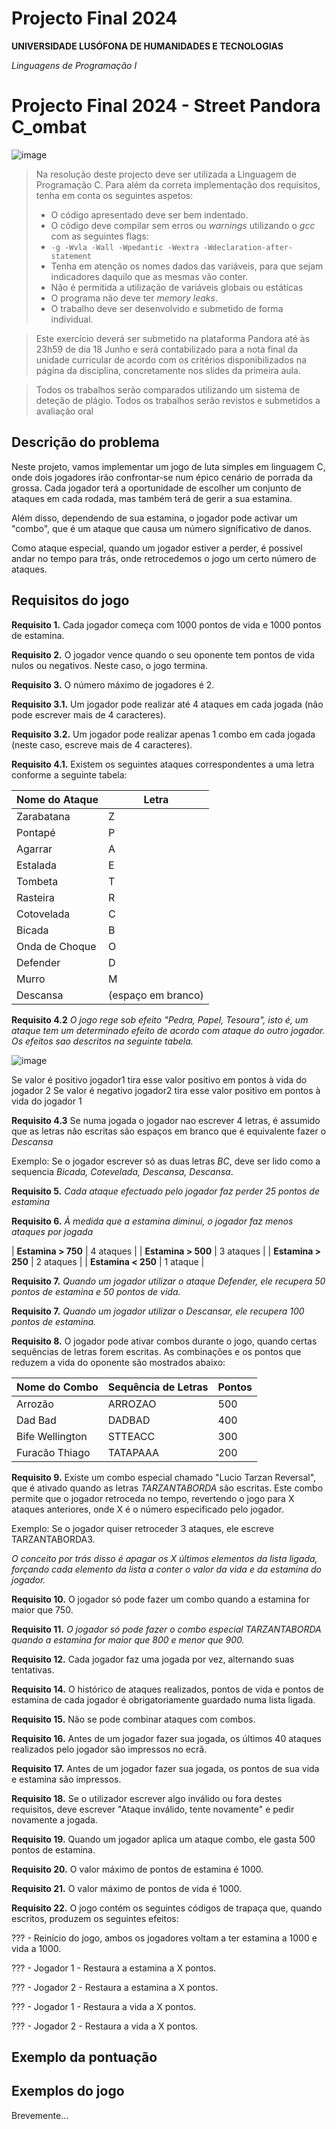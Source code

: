 # Projecto Final 2024

**UNIVERSIDADE LUSÓFONA DE HUMANIDADES E TECNOLOGIAS**

*Linguagens de Programação I*

# Projecto Final 2024 - Street Pandora C_ombat

![image](https://github.com/LP1ULHT/2024ProjectoFinal/assets/98768479/43f09cab-9b86-4523-a9e0-20cd7d4bd8e9)


>Na resolução deste projecto deve ser utilizada a Linguagem de Programação C. Para além da correta implementação dos requisitos, tenha em conta os seguintes aspetos:
>- O código apresentado deve ser bem indentado. 
>- O código deve compilar sem erros ou *warnings* utilizando o *gcc* com as seguintes flags:
>- `-g -Wvla -Wall -Wpedantic -Wextra -Wdeclaration-after-statement`
>- Tenha em atenção os nomes dados das variáveis, para que sejam indicadores daquilo que as mesmas vão conter.
>- Não é permitida a utilização de variáveis globais ou estáticas
>- O programa não deve ter *memory leaks*.
>- O trabalho deve ser desenvolvido e submetido de forma individual.

>Este exercício deverá ser submetido na plataforma Pandora até às 23h59 de dia 18 Junho e será contabilizado para a nota final da unidade curricular de acordo com os critérios disponibilizados na página da disciplina, concretamente nos slides da primeira aula.

>Todos os trabalhos serão comparados utilizando um sistema de deteção de plágio.
>Todos os trabalhos serão revistos e submetidos a avaliação oral

## Descrição do problema
Neste projeto, vamos implementar um jogo de luta simples em linguagem C, onde dois jogadores irão confrontar-se num épico cenário de porrada da grossa. 
Cada jogador terá a oportunidade de escolher um conjunto de ataques em cada rodada, mas também terá de gerir a sua estamina. 

Além disso, dependendo de sua estamina, o jogador pode activar um "combo", que é um ataque que causa um número significativo de danos.

Como ataque especial, quando um jogador estiver a perder, é possivel andar no tempo para trás, onde retrocedemos o jogo um certo número de ataques.

## Requisitos do jogo

**Requisito 1.**
Cada jogador começa com 1000 pontos de vida e 1000 pontos de estamina.

**Requisito 2.**
O jogador vence quando o seu oponente tem pontos de vida nulos ou negativos. Neste caso, o jogo termina.

**Requisito 3.**
O número máximo de jogadores é 2.

**Requisito 3.1.**
Um jogador pode realizar até 4 ataques em cada jogada (não pode escrever mais de 4 caracteres).

**Requisito 3.2.**
Um jogador pode realizar apenas 1 combo em cada jogada (neste caso, escreve mais de 4 caracteres).

**Requisito 4.1.**
Existem os seguintes ataques correspondentes a uma letra conforme a seguinte tabela:


| **Nome do Ataque** | **Letra** |
| --- | --- |
| Zarabatana | Z |
| Pontapé | P | 
| Agarrar | A | 
| Estalada | E |
| Tombeta | T |
| Rasteira | R |
| Cotovelada | C |
| Bicada | B | 
| Onda de Choque | O |
| Defender | D |
| Murro | M |
| Descansa | (espaço em branco)|

**Requisito 4.2**
*O jogo rege sob efeito "Pedra, Papel, Tesoura", isto é, um ataque tem um determinado efeito de acordo com ataque do outro jogador. Os efeitos sao descritos na seguinte tabela.*

![image](https://github.com/LP1ULHT/2024ProjectoFinal/assets/98768479/29413bcf-89a5-4d98-bea9-97e294a5a456)

Se valor é positivo jogador1 tira esse valor positivo em pontos à vida do jogador 2
Se valor é negativo jogador2 tira esse valor positivo em pontos à vida do jogador 1

**Requisito 4.3**
Se numa jogada o jogador nao escrever 4 letras, é assumido que as letras não escritas são espaços em branco que é equivalente fazer o *Descansa*

Exemplo: Se o jogador escrever só as duas letras *BC*, deve ser lido como a sequencia *Bicada, Cotevelada, Descansa, Descansa*.


**Requisito 5.**
*Cada ataque efectuado pelo jogador faz perder 25 pontos de estamina*

**Requisito 6.**
*À medida que a estamina diminui, o jogador faz menos ataques por jogada*

| **Estamina > 750** | 4 ataques |
| **Estamina > 500** | 3 ataques |
| **Estamina > 250** | 2 ataques |
| **Estamina < 250** | 1 ataque |

**Requisito 7.**
*Quando um jogador utilizar o ataque Defender, ele recupera 50 pontos de estamina e 50 pontos de vida.*

**Requisito 7.**
*Quando um jogador utilizar o Descansar, ele recupera 100 pontos de estamina.*

**Requisito 8.**
O jogador pode ativar combos durante o jogo, quando certas sequências de letras forem escritas. As combinações e os pontos que reduzem a vida do oponente são mostrados abaixo:

| Nome do Combo | Sequência de Letras | Pontos |
| --- | --- | --- |
| Arrozão | ARROZAO | 500 |
| Dad Bad | DADBAD | 400 |
| Bife Wellington | STTEACC | 300 |
| Furacão Thiago | TATAPAAA | 200 |

**Requisito 9.**
Existe um combo especial chamado "Lucio Tarzan Reversal", que é ativado quando as letras *TARZANTABORDA* são escritas. Este combo permite que o jogador retroceda no tempo, revertendo o jogo para X ataques anteriores, onde X é o número especificado pelo jogador.

Exemplo:
Se o jogador quiser retroceder 3 ataques, ele escreve TARZANTABORDA3.

*O conceito por trás disso é apagar os X últimos elementos da lista ligada, forçando cada elemento da lista a conter o valor da vida e da estamina do jogador.*

**Requisito 10.**
O jogador só pode fazer um combo quando a estamina for maior que 750.

**Requisito 11.**
*O jogador só pode fazer o combo especial *TARZANTABORDA* quando a estamina for maior que 800 e menor que 900.*

**Requisito 12.**
Cada jogador faz uma jogada por vez, alternando suas tentativas.

**Requisito 14.**
O histórico de ataques realizados, pontos de vida e pontos de estamina de cada jogador é obrigatoriamente guardado numa lista ligada.

**Requisito 15.**
Não se pode combinar ataques com combos.

**Requisito 16.**
Antes de um jogador fazer sua jogada, os últimos 40 ataques realizados pelo jogador são impressos no ecrã.

**Requisito 17.**
Antes de um jogador fazer sua jogada, os pontos de sua vida e estamina são impressos.

**Requisito 18.**
Se o utilizador escrever algo inválido ou fora destes requisitos, deve escrever "Ataque inválido, tente novamente" e pedir novamente a jogada.

**Requisito 19.**
Quando um jogador aplica um ataque combo, ele gasta 500 pontos de estamina.

**Requisito 20.**
O valor máximo de pontos de estamina é 1000.

**Requisito 21.**
O valor máximo de pontos de vida é 1000.

**Requisito 22.**
O jogo contém os seguintes códigos de trapaça que, quando escritos, produzem os seguintes efeitos:

??? - Reinício do jogo, ambos os jogadores voltam a ter estamina a 1000 e vida a 1000.

??? - Jogador 1 - Restaura a estamina a X pontos.

??? - Jogador 2 - Restaura a estamina a X pontos.

??? - Jogador 1 - Restaura a vida a X pontos.

??? - Jogador 2 - Restaura a vida a X pontos.


## Exemplo da pontuação


## Exemplos do jogo
Brevemente...
